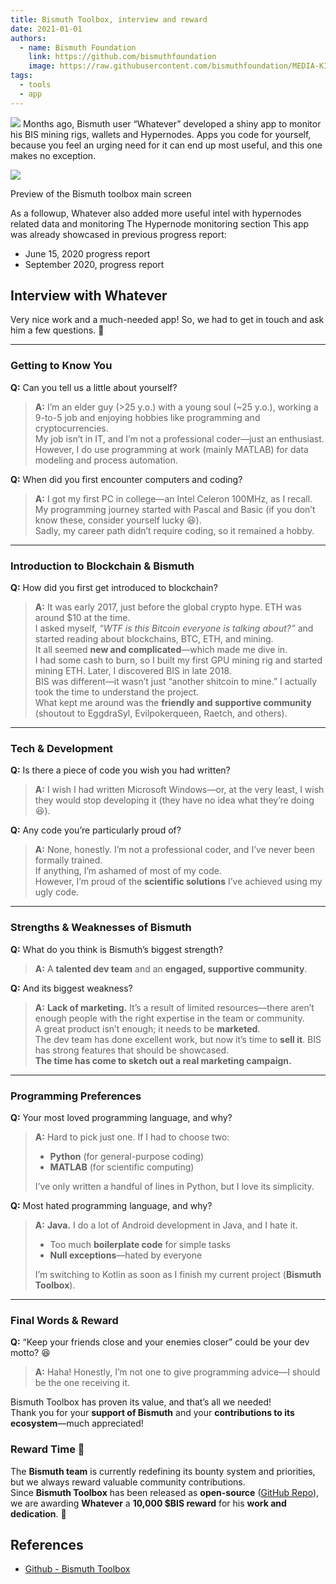 ```yaml
---
title: Bismuth Toolbox, interview and reward
date: 2021-01-01
authors:
  - name: Bismuth Foundation
    link: https://github.com/bismuthfoundation
    image: https://raw.githubusercontent.com/bismuthfoundation/MEDIA-KIT/refs/heads/master/Logo_v2/bis300px.png
tags:
  - tools
  - app
---
```

![](/images/2021-01-01-toolbox.jpeg)
Months ago, Bismuth user “Whatever” developed a shiny app to monitor his BIS mining rigs, wallets and Hypernodes.
Apps you code for yourself, because you feel an urging need for it can end up most useful, and this one makes no exception.
<!--more-->
![](/images/2021-01-01-toolbox-01.png)

Preview of the Bismuth toolbox main screen

As a followup, Whatever also added more useful intel with hypernodes related data and monitoring
The Hypernode monitoring section
This app was already showcased in previous progress report:

- June 15, 2020 progress report
- September 2020, progress report

## Interview with Whatever  

Very nice work and a much-needed app! So, we had to get in touch and ask him a few questions. 🙂  

---

### **Getting to Know You**  

**Q:** Can you tell us a little about yourself?  
> **A:** I’m an elder guy (>25 y.o.) with a young soul (~25 y.o.), working a 9-to-5 job and enjoying hobbies like programming and cryptocurrencies.  
> My job isn’t in IT, and I’m not a professional coder—just an enthusiast. However, I do use programming at work (mainly MATLAB) for data modeling and process automation.  

**Q:** When did you first encounter computers and coding?  
> **A:** I got my first PC in college—an Intel Celeron 100MHz, as I recall.  
> My programming journey started with Pascal and Basic (if you don’t know these, consider yourself lucky 😆).  
> Sadly, my career path didn’t require coding, so it remained a hobby.  

---

### **Introduction to Blockchain & Bismuth**  

**Q:** How did you first get introduced to blockchain?  
> **A:** It was early 2017, just before the global crypto hype. ETH was around $10 at the time.  
> I asked myself, *“WTF is this Bitcoin everyone is talking about?”* and started reading about blockchains, BTC, ETH, and mining.  
> It all seemed **new and complicated**—which made me dive in.  
> I had some cash to burn, so I built my first GPU mining rig and started mining ETH. Later, I discovered BIS in late 2018.  
> BIS was different—it wasn’t just “another shitcoin to mine.” I actually took the time to understand the project.  
> What kept me around was the **friendly and supportive community** (shoutout to EggdraSyl, Evilpokerqueen, Raetch, and others).  

---

### **Tech & Development**  

**Q:** Is there a piece of code you wish you had written?  
> **A:** I wish I had written Microsoft Windows—or, at the very least, I wish they would stop developing it (they have no idea what they’re doing 😆).  

**Q:** Any code you’re particularly proud of?  
> **A:** None, honestly. I’m not a professional coder, and I’ve never been formally trained.  
> If anything, I’m ashamed of most of my code.  
> However, I’m proud of the **scientific solutions** I’ve achieved using my ugly code.  

---

### **Strengths & Weaknesses of Bismuth**  

**Q:** What do you think is Bismuth’s biggest strength?  
> **A:** A **talented dev team** and an **engaged, supportive community**.  

**Q:** And its biggest weakness?  
> **A:** **Lack of marketing.** It’s a result of limited resources—there aren’t enough people with the right expertise in the team or community.  
> A great product isn’t enough; it needs to be **marketed**.  
> The dev team has done excellent work, but now it’s time to **sell it**. BIS has strong features that should be showcased.  
> **The time has come to sketch out a real marketing campaign.**  

---

### **Programming Preferences**  

**Q:** Your most loved programming language, and why?  
> **A:** Hard to pick just one. If I had to choose two:  
> - **Python** (for general-purpose coding)  
> - **MATLAB** (for scientific computing)  
>  
> I’ve only written a handful of lines in Python, but I love its simplicity.  

**Q:** Most hated programming language, and why?  
> **A:** **Java.** I do a lot of Android development in Java, and I hate it.  
> - Too much **boilerplate code** for simple tasks  
> - **Null exceptions**—hated by everyone  
>  
> I’m switching to Kotlin as soon as I finish my current project (**Bismuth Toolbox**).  

---

### **Final Words & Reward**  

**Q:** “Keep your friends close and your enemies closer” could be your dev motto? 😆  
> **A:** Haha! Honestly, I’m not one to give programming advice—I should be the one receiving it.  

Bismuth Toolbox has proven its value, and that’s all we needed!  
Thank you for your **support of Bismuth** and your **contributions to its ecosystem**—much appreciated!  

### **Reward Time 🎉**  

The **Bismuth team** is currently redefining its bounty system and priorities, but we always reward valuable community contributions.  
Since **Bismuth Toolbox** has been released as **open-source** ([GitHub Repo](https://github.com/DoNutsLise/BismuthToolbox)), we are awarding **Whatever** a **10,000 $BIS reward** for his **work and dedication**. 🎉  



## References

- [Github - Bismuth Toolbox](https://github.com/DoNutsLise/BismuthToolbox)


